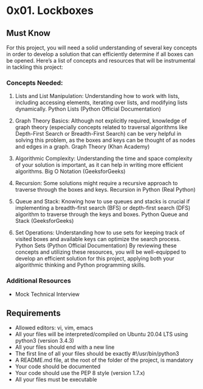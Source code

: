 # 0x01. Lockboxes

## Must Know
For this project, you will need a solid understanding of several key concepts in order to develop a solution that can efficiently determine if all boxes can be opened. Here’s a list of concepts and resources that will be instrumental in tackling this project:

### Concepts Needed:
1. Lists and List Manipulation:
Understanding how to work with lists, including accessing elements, iterating over lists, and modifying lists dynamically.
Python Lists (Python Official Documentation)

2. Graph Theory Basics:
Although not explicitly required, knowledge of graph theory (especially concepts related to traversal algorithms like Depth-First Search or Breadth-First Search) can be very helpful in solving this problem, as the boxes and keys can be thought of as nodes and edges in a graph.
Graph Theory (Khan Academy)

3. Algorithmic Complexity:
Understanding the time and space complexity of your solution is important, as it can help in writing more efficient algorithms.
Big O Notation (GeeksforGeeks)

4. Recursion:
Some solutions might require a recursive approach to traverse through the boxes and keys.
Recursion in Python (Real Python)

5. Queue and Stack:
Knowing how to use queues and stacks is crucial if implementing a breadth-first search (BFS) or depth-first search (DFS) algorithm to traverse through the keys and boxes.
Python Queue and Stack (GeeksforGeeks)

6. Set Operations:
Understanding how to use sets for keeping track of visited boxes and available keys can optimize the search process.
Python Sets (Python Official Documentation)
By reviewing these concepts and utilizing these resources, you will be well-equipped to develop an efficient solution for this project, applying both your algorithmic thinking and Python programming skills.

### Additional Resources
- Mock Technical Interview

## Requirements
- Allowed editors: vi, vim, emacs
- All your files will be interpreted/compiled on Ubuntu 20.04 LTS using python3 (version 3.4.3)
- All your files should end with a new line
- The first line of all your files should be exactly #!/usr/bin/python3
- A README.md file, at the root of the folder of the project, is mandatory
- Your code should be documented
- Your code should use the PEP 8 style (version 1.7.x)
- All your files must be executable
